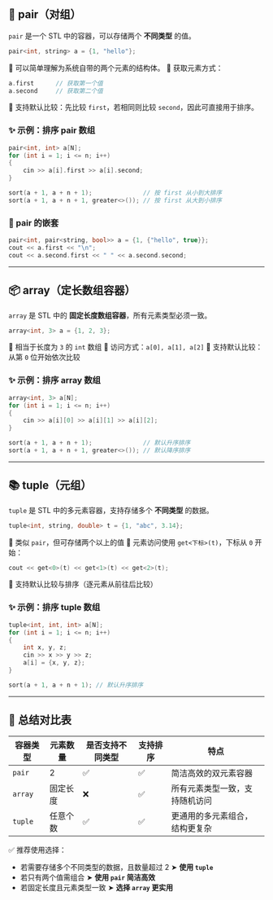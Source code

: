 ## 🧩 pair（对组）

`pair` 是一个 STL 中的容器，可以存储两个 **不同类型** 的值。

```cpp
pair<int, string> a = {1, "hello"};
```

🔸 可以简单理解为系统自带的两个元素的结构体。
🔸 获取元素方式：

```cpp
a.first      // 获取第一个值
a.second     // 获取第二个值
```

🔸 支持默认比较：先比较 `first`，若相同则比较 `second`，因此可直接用于排序。

### ✨ 示例：排序 pair 数组

```cpp
pair<int, int> a[N];
for (int i = 1; i <= n; i++) 
{
    cin >> a[i].first >> a[i].second;
}

sort(a + 1, a + n + 1);              // 按 first 从小到大排序
sort(a + 1, a + n + 1, greater<>()); // 按 first 从大到小排序
```

### 🔁 pair 的嵌套

```cpp
pair<int, pair<string, bool>> a = {1, {"hello", true}};
cout << a.first << "\n";
cout << a.second.first << " " << a.second.second;
```

---

## 📦 array（定长数组容器）

`array` 是 STL 中的 **固定长度数组容器**，所有元素类型必须一致。

```cpp
array<int, 3> a = {1, 2, 3};
```

🔸 相当于长度为 `3` 的 `int` 数组
🔸 访问方式：`a[0], a[1], a[2]`
🔸 支持默认比较：从第 `0` 位开始依次比较

### ✨ 示例：排序 array 数组

```cpp
array<int, 3> a[N];
for (int i = 1; i <= n; i++) 
{
    cin >> a[i][0] >> a[i][1] >> a[i][2];
}

sort(a + 1, a + n + 1);              // 默认升序排序
sort(a + 1, a + n + 1, greater<>()); // 默认降序排序
```

---

## 📚 tuple（元组）

`tuple` 是 STL 中的多元素容器，支持存储多个 **不同类型** 的数据。

```cpp
tuple<int, string, double> t = {1, "abc", 3.14};
```

🔸 类似 `pair`，但可存储两个以上的值
🔸 元素访问使用 `get<下标>(t)`，下标从 `0` 开始：

```cpp
cout << get<0>(t) << get<1>(t) << get<2>(t);
```

🔸 支持默认比较与排序（逐元素从前往后比较）

### ✨ 示例：排序 tuple 数组

```cpp
tuple<int, int, int> a[N];
for (int i = 1; i <= n; i++) 
{
    int x, y, z;
    cin >> x >> y >> z;
    a[i] = {x, y, z};
}

sort(a + 1, a + n + 1); // 默认升序排序
```

---

## 🧮 总结对比表

| 容器类型 | 元素数量 | 是否支持不同类型 | 支持排序 | 特点                           |
| -------- | -------- | ---------------- | -------- | ------------------------------ |
| `pair`   | 2        | ✅                | ✅        | 简洁高效的双元素容器           |
| `array`  | 固定长度 | ❌                | ✅        | 所有元素类型一致，支持随机访问 |
| `tuple`  | 任意个数 | ✅                | ✅        | 更通用的多元素组合，结构更复杂 |

✅ 推荐使用选择：

* 若需要存储多个不同类型的数据，且数量超过 2 ➤ **使用 `tuple`**
* 若只有两个值需组合 ➤ **使用 `pair` 简洁高效**
* 若固定长度且元素类型一致 ➤ **选择 `array` 更实用**
